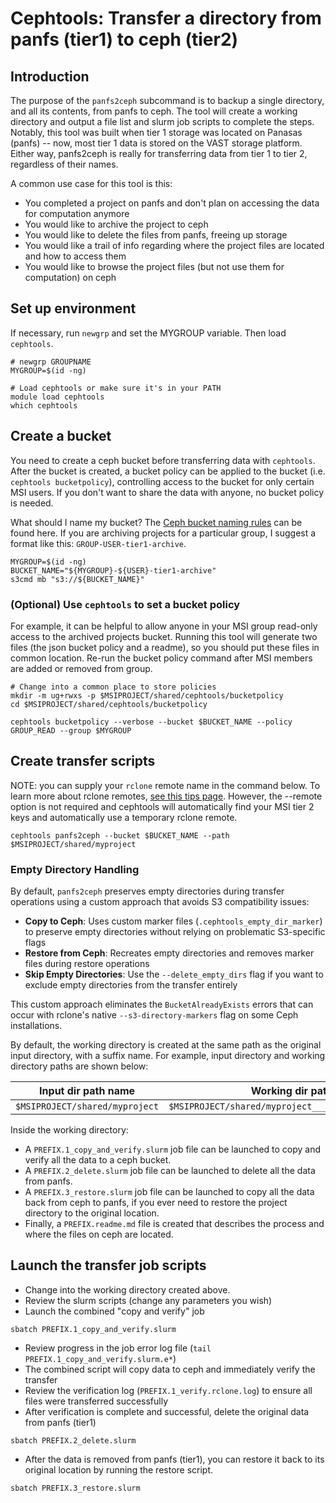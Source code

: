# Cephtools: Transfer a directory from panfs (tier1) to ceph (tier2)

## Introduction

The purpose of the `panfs2ceph` subcommand is to backup a single directory, and all its contents, from panfs to ceph. The tool will create a working directory and output a file list and slurm job scripts to complete the steps. Notably, this tool was built when tier 1 storage was located on Panasas (panfs) -- now, most tier 1 data is stored on the VAST storage platform. Either way, panfs2ceph is really for transferring data from tier 1 to tier 2, regardless of their names.

A common use case for this tool is this:

- You completed a project on panfs and don't plan on accessing the data for computation anymore
- You would like to archive the project to ceph
- You would like to delete the files from panfs, freeing up storage
- You would like a trail of info regarding where the project files are located and how to access them
- You would like to browse the project files (but not use them for computation) on ceph

## Set up environment

If necessary, run `newgrp` and set the MYGROUP variable. Then load `cephtools`.

```
# newgrp GROUPNAME
MYGROUP=$(id -ng)

# Load cephtools or make sure it's in your PATH
module load cephtools
which cephtools
```

## Create a bucket

You need to create a ceph bucket before transferring data with `cephtools`. After the bucket is created, a bucket policy can be applied to the bucket (i.e. `cephtools bucketpolicy`), controlling access to the bucket for only certain MSI users. If you don't want to share the data with anyone, no bucket policy is needed.

What should I name my bucket? The [Ceph bucket naming rules](https://docs.ceph.com/en/latest/radosgw/s3/bucketops/) can be found here. If you are archiving projects for a particular group, I suggest a format like this: `GROUP-USER-tier1-archive`.

```
MYGROUP=$(id -ng)
BUCKET_NAME="${MYGROUP}-${USER}-tier1-archive"
s3cmd mb "s3://${BUCKET_NAME}"
```

### (Optional) Use `cephtools` to set a bucket policy

For example, it can be helpful to allow anyone in your MSI group read-only access to the archived projects bucket. Running this tool will generate two files (the json bucket policy and a readme), so you should put these files in common location. Re-run the bucket policy command after MSI members are added or removed from group.

```
# Change into a common place to store policies
mkdir -m ug+rwxs -p $MSIPROJECT/shared/cephtools/bucketpolicy
cd $MSIPROJECT/shared/cephtools/bucketpolicy

cephtools bucketpolicy --verbose --bucket $BUCKET_NAME --policy GROUP_READ --group $MYGROUP
```

## Create transfer scripts

NOTE: you can supply your `rclone` remote name in the command below. To learn more about rclone remotes, [see this tips page](https://github.umn.edu/lmnp/tips/tree/main/rclone#umn-tier2-ceph). However, the --remote option is not required and cephtools will automatically find your MSI tier 2 keys and automatically use a temporary rclone remote.

```
cephtools panfs2ceph --bucket $BUCKET_NAME --path $MSIPROJECT/shared/myproject
```

### Empty Directory Handling

By default, `panfs2ceph` preserves empty directories during transfer operations using a custom approach that avoids S3 compatibility issues:

- **Copy to Ceph**: Uses custom marker files (`.cephtools_empty_dir_marker`) to preserve empty directories without relying on problematic S3-specific flags
- **Restore from Ceph**: Recreates empty directories and removes marker files during restore operations
- **Skip Empty Directories**: Use the `--delete_empty_dirs` flag if you want to exclude empty directories from the transfer entirely

This custom approach eliminates the `BucketAlreadyExists` errors that can occur with rclone's native `--s3-directory-markers` flag on some Ceph installations.

By default, the working directory is created at the same path as the original input directory, with a suffix name. For example, input directory and working directory paths are shown below:

| Input dir path name                       | Working dir path name                                               |
| ----------------------------------------- | ------------------------------------------------------------------- |
| `$MSIPROJECT/shared/myproject` | `$MSIPROJECT/shared/myproject___panfs2ceph_archive_DATE` |

Inside the working directory:

- A `PREFIX.1_copy_and_verify.slurm` job file can be launched to copy and verify all the data to a ceph bucket.
- A `PREFIX.2_delete.slurm` job file can be launched to delete all the data from panfs.
- A `PREFIX.3_restore.slurm` job file can be launched to copy all the data back from ceph to panfs, if you ever need to restore the project directory to the original location.
- Finally, a `PREFIX.readme.md` file is created that describes the process and where the files on ceph are located.

## Launch the transfer job scripts

- Change into the working directory created above.
- Review the slurm scripts (change any parameters you wish)
- Launch the combined "copy and verify" job

```
sbatch PREFIX.1_copy_and_verify.slurm
```

- Review progress in the job error log file (`tail PREFIX.1_copy_and_verify.slurm.e*`)
- The combined script will copy data to ceph and immediately verify the transfer
- Review the verification log (`PREFIX.1_verify.rclone.log`) to ensure all files were transferred successfully
- After verification is complete and successful, delete the original data from panfs (tier1)

```
sbatch PREFIX.2_delete.slurm
```

- After the data is removed from panfs (tier1), you can restore it back to its original location by running the restore script.

```
sbatch PREFIX.3_restore.slurm
```
